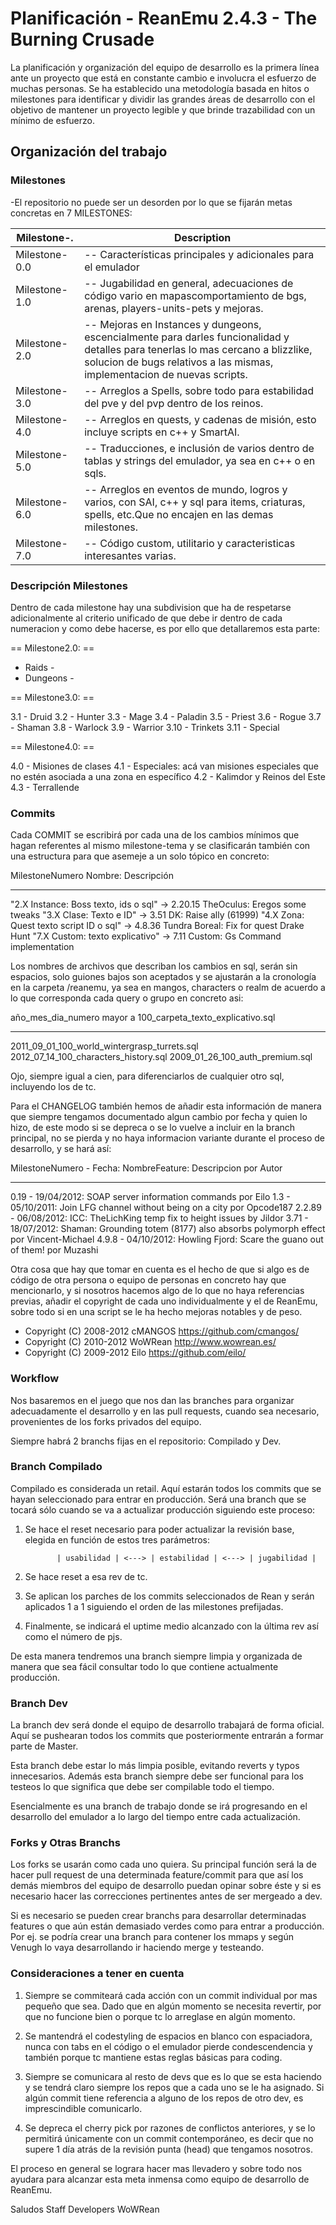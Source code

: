 # Planificación - ReanEmu 2.4.3 - The Burning Crusade

La planificación y organización del equipo de desarrollo es la primera
línea ante un proyecto que está en constante cambio e involucra el esfuerzo
de muchas personas. Se ha establecido una metodología basada en hitos
o milestones para identificar y dividir las grandes áreas de desarrollo
con el objetivo de mantener un proyecto legible y que brinde trazabilidad
con un mínimo de esfuerzo.

## Organización del trabajo


### Milestones

-El repositorio no puede ser un desorden por lo que se fijarán metas concretas en 7 MILESTONES:

|   Milestone-_._   | Description |
| ------------- | ----------- |
| Milestone-0.0 | -- Características principales y adicionales para el emulador
| Milestone-1.0 | -- Jugabilidad en general, adecuaciones de código vario en mapascomportamiento de bgs, arenas, players-units-pets y mejoras.
| Milestone-2.0 | -- Mejoras en Instances y dungeons, escencialmente para darles funcionalidad y detalles para tenerlas lo mas cercano a blizzlike, solucion de bugs relativos a las mismas, implementacion de nuevas scripts.
| Milestone-3.0 | -- Arreglos a Spells, sobre todo para estabilidad del pve y del pvp dentro de los reinos.
| Milestone-4.0 | -- Arreglos en quests, y cadenas de misión, esto incluye scripts en c++ y SmartAI.
| Milestone-5.0 | -- Traducciones, e inclusión de varios dentro de tablas y strings del emulador, ya sea en c++ o en sqls.
| Milestone-6.0 | -- Arreglos en eventos de mundo, logros y varios, con SAI, c++ y sql para items, criaturas, spells, etc.Que no encajen en las demas milestones.
| Milestone-7.0 | -- Código custom, utilitario y caracteristicas interesantes varias.



### Descripción Milestones

Dentro de cada milestone hay una subdivision que ha de respetarse adicionalmente al
criterio unificado de que debe ir dentro de cada numeracion y como debe hacerse, es por
ello que detallaremos esta parte:

== Milestone2.0: ==

- Raids -
- Dungeons -

== Milestone3.0: ==

3.1 - Druid
3.2 - Hunter
3.3 - Mage
3.4 - Paladin
3.5 - Priest
3.6 - Rogue
3.7 - Shaman
3.8 - Warlock
3.9 - Warrior
3.10 - Trinkets
3.11 - Special

== Milestone4.0: ==

4.0 - Misiones de clases
4.1 - Especiales: acá van misiones especiales que no estén asociada a una zona en específico
4.2 - Kalimdor y Reinos del Este
4.3 - Terrallende


### Commits

Cada COMMIT se escribirá por cada una de los cambios mínimos que hagan referentes al mismo
milestone-tema y se clasificarán también con una estructura para que asemeje a un solo 
tópico en concreto:

MilestoneNumero Nombre: Descripción
--------------- ------- -----------
"2.X Instance: Boss texto, ids o sql"   -> 2.20.15 TheOculus: Eregos some tweaks
"3.X Clase: Texto e ID"                 -> 3.51 DK: Raise ally (61999)
"4.X Zona: Quest texto script ID o sql" -> 4.8.36 Tundra Boreal: Fix for quest Drake Hunt
"7.X Custom: texto explicativo"         -> 7.11 Custom: Gs Command implementation

Los nombres de archivos que describan los cambios en sql, serán sin espacios, 
solo guiones bajos son aceptados y se ajustarán a la cronología en la carpeta /reanemu, 
ya sea en mangos, characters o realm de acuerdo a lo que corresponda cada query o grupo en 
concreto asi:

año_mes_dia_numero mayor a 100_carpeta_texto_explicativo.sql
----------- ------------------ ------- -------------------------------
2011_09_01_100_world_wintergrasp_turrets.sql
2012_07_14_100_characters_history.sql
2009_01_26_100_auth_premium.sql

Ojo, siempre igual a cien, para diferenciarlos de cualquier otro sql, incluyendo los de tc.

Para el CHANGELOG también hemos de añadir esta información de manera que siempre tengamos 
documentado algun cambio por fecha y quien lo hizo, de este modo si se depreca o se lo 
vuelve a incluir en la branch principal, no se pierda y no haya informacion variante 
durante el proceso de desarrollo, y se hará así:

MilestoneNumero - Fecha: NombreFeature: Descripcion por Autor
---- --------- --------- -----------------------
0.19 - 19/04/2012: SOAP server information commands por Eilo
1.3  - 05/10/2011: Join LFG channel without being on a city por Opcode187
2.2.89 - 06/08/2012: ICC: TheLichKing temp fix to height issues by Jildor
3.71 - 18/07/2012: Shaman: Grounding totem (8177) also absorbs polymorph effect por Vincent-Michael
4.9.8  - 04/10/2012: Howling Fjord: Scare the guano out of them! por Muzashi

Otra cosa que hay que tomar en cuenta es el hecho de que si algo es de código de otra 
persona  o equipo de personas en concreto hay que mencionarlo, y si nosotros hacemos 
algo de lo que no haya referencias previas, añadir el copyright de cada uno individualmente 
y el de ReanEmu,  sobre todo si en una script se le ha hecho mejoras notables y de peso.

 * Copyright (C) 2008-2012 cMANGOS <https://github.com/cmangos/>
 * Copyright (C) 2010-2012 WoWRean <http://www.wowrean.es/>
 * Copyright (C) 2009-2012 Eilo <https://github.com/eilo/>



### Workflow

Nos basaremos en el juego que nos dan las branches para organizar adecuadamente el 
desarrollo y en las pull requests, cuando sea necesario, provenientes de los forks 
privados del equipo. 

Siempre habrá 2 branchs fijas en el repositorio: Compilado y Dev.


### Branch Compilado

Compilado es considerada un retail. Aquí estarán todos los commits que se hayan seleccionado 
para entrar en producción. Será una branch que se tocará sólo cuando se va a actualizar 
producción siguiendo este proceso: 

1. Se hace el reset necesario para poder actualizar la revisión base, elegida en función 
   de estos tres parámetros: 

              | usabilidad | <---> | estabilidad | <---> | jugabilidad |

2. Se hace reset a esa rev de tc.

3. Se aplican los parches de los commits seleccionados de Rean y serán aplicados 1 a 1 
   siguiendo el orden de las milestones prefijadas.

4. Finalmente, se indicará el uptime medio alcanzado con la última rev así como el número
   de pjs.

De esta manera tendremos una branch siempre limpia y organizada de manera que sea fácil 
consultar todo lo que contiene actualmente producción.



### Branch Dev

La branch dev será donde el equipo de desarrollo trabajará de forma oficial. Aquí se 
pushearan todos los commits que posteriormente entrarán a formar parte de Master. 

Esta branch debe estar lo más limpia posible, evitando  reverts y typos innecesarios. 
Además esta branch siempre debe ser funcional para los testeos lo que significa que debe 
ser compilable todo el tiempo. 

Esencialmente es una branch de trabajo donde se irá progresando en el desarrollo del 
emulador a lo largo del tiempo entre cada actualización.



### Forks y Otras Branchs

Los forks se usarán como cada uno quiera. Su principal función será la de hacer pull 
request de una determinada feature/commit para que así los demás miembros del equipo de 
desarrollo puedan opinar sobre éste y si es necesario hacer las correcciones pertinentes 
antes de ser mergeado a dev.

Si es necesario se pueden crear branchs para desarrollar determinadas features o que aún 
están demasiado verdes como para entrar a producción. Por ej. se podría crear una branch 
para contener los mmaps y según Venugh lo vaya desarrollando ir haciendo merge y testeando.



### Consideraciones a tener en cuenta

1. Siempre se commiteará cada acción con un commit individual por mas pequeño que sea. Dado 
   que en algún momento se necesita revertir, por que no funcione bien o porque tc lo arreglase
   en algún momento.

2. Se mantendrá el codestyling de espacios en blanco con espaciadora, nunca con tabs en el 
   código o el emulador pierde condescendencia y también porque tc mantiene estas reglas 
   básicas para coding.

3. Siempre se comunicara al resto de devs que es lo que se esta haciendo y se tendrá claro 
   siempre los repos que a cada uno se le ha asignado. Si algún commit tiene referencia a 
   alguno de los repos de otro dev, es imprescindible comunicarlo.

4. Se depreca el cherry pick por razones de conflictos anteriores, y se lo permitirá únicamente
   con un commit contemporáneo, es decir que no supere 1 día atrás de la revisión punta (head) 
   que tengamos nosotros.


El proceso en general se lograra hacer mas llevadero y sobre todo nos ayudara para alcanzar
esta meta inmensa como equipo de desarrollo de ReanEmu.


Saludos
Staff Developers WoWRean
